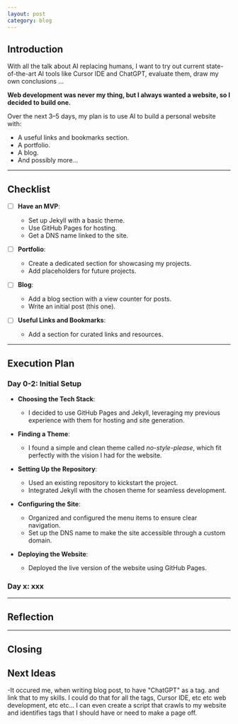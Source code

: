 ```yaml
---
layout: post
category: blog
---
```


## **Introduction**

With all the talk about AI replacing humans, I want to try out current state-of-the-art AI tools like Cursor IDE and ChatGPT, evaluate them, draw my own conclusions ...

**Web development was never my thing, but I always wanted a website, so I decided to build one.** 

Over the next 3–5 days, my plan is to use AI to build a personal website with:
- A useful links and bookmarks section.
- A portfolio.
- A blog.
- And possibly more...

---

## **Checklist**

- [ ] **Have an MVP**:  
  - Set up Jekyll with a basic theme.  
  - Use GitHub Pages for hosting.  
  - Get a DNS name linked to the site.  

- [ ] **Portfolio**:  
  - Create a dedicated section for showcasing my projects.  
  - Add placeholders for future projects.  

- [ ] **Blog**:  
  - Add a blog section with a view counter for posts.  
  - Write an initial post (this one).  

- [ ] **Useful Links and Bookmarks**:  
  - Add a section for curated links and resources.  

---

## **Execution Plan**

### **Day 0-2: Initial Setup**
- **Choosing the Tech Stack**:  
  - I decided to use GitHub Pages and Jekyll, leveraging my previous experience with them for hosting and site generation.

- **Finding a Theme**:  
  - I found a simple and clean theme called *no-style-please*, which fit perfectly with the vision I had for the website.

- **Setting Up the Repository**:  
  - Used an existing repository to kickstart the project.  
  - Integrated Jekyll with the chosen theme for seamless development.

- **Configuring the Site**:  
  - Organized and configured the menu items to ensure clear navigation.  
  - Set up the DNS name to make the site accessible through a custom domain.

- **Deploying the Website**:  
  - Deployed the live version of the website using GitHub Pages.  

### **Day x: xxx**

---

## **Reflection**

<!-- Once the website is live, I’ll evaluate the entire process:
- **AI Tools**: How effective were Cursor IDE and ChatGPT in streamlining development?  
- **Challenges**: What issues did I face, and how did I solve them?  
- **Takeaways**: Lessons learned about web development, hosting, and using AI-powered tools. -->

---

## **Closing**

<!-- This is a small but important step towards building something tangible and personal. The process itself will help me learn, grow, and refine my skills.  

If you’re thinking about starting a project like this, my advice is simple: **just begin.** You’ll figure out the rest along the way.

Let’s see what the next 3–5 days bring. 🚀 -->


## **Next Ideas**

-It occured me, when writing blog post, to have "ChatGPT" as a tag. and link that to my skills. I could do that for all the tags, Cursor IDE, etc etc web development, etc etc... 
I can even create a script that crawls to my website and identifies  tags that I should have or need to make a page off. 

